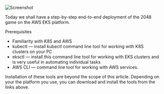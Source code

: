 ![Screenshot](https://github.com/user-attachments/assets/eba724e3-66b4-42d0-bd2a-622bb3a684cc)

Today we shall have a step-by-step end-to-end deployment of the 2048 game on the AWS EKS platform.

Prerequisites
 - Familiarity with K8S and AWS
 - kubectl — install kubectl command line tool for working with K8S clusters on your PC
 - eksctl — install this command line tool for working with EKS clusters and is very useful in automating individual tasks
 - AWS CLI — command line tool for working with AWS services.

Installation of these tools are beyond the scope of this article. Depending on your the platform you use, you can download and install the tools from the links above.
